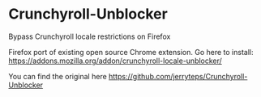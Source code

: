 # Crunchyroll-Unblocker
Bypass Crunchyroll locale restrictions on Firefox


Firefox port of existing open source Chrome extension.
Go here to install:
https://addons.mozilla.org/addon/crunchyroll-locale-unblocker/

You can find the original here
https://github.com/jerryteps/Crunchyroll-Unblocker
